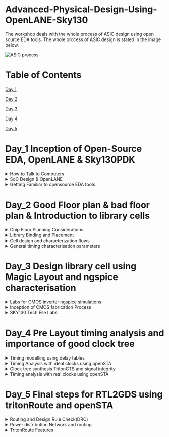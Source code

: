 # Advanced-Physical-Design-Using-OpenLANE-Sky130

The workshop deals with the whole process of ASIC design using open source EDA tools. The whole process of ASIC design is stated in the image below.

![ASIC process](https://github.com/DSatle/Advanced-Physical-Design-Using-OpenLANE-Sky130/assets/140998466/a0ffda01-d37b-41e9-b701-2b8c85c140fb)

# Table of Contents

[Day 1](#day-1)

[Day 2](#day-2)

[Day 3](#day-3)

[Day 4](#day-4)

[Day 5](#day-5)

# Day_1 Inception of Open-Source EDA, OpenLANE & Sky130PDK

<details>
 <summary> How to Talk to Computers
 </summary>


How to Talk to Computers

Inception of open-source EDA, OpenLANE and SKY130PDK

Basic terminologoies

1. **PADS**- A pad is the exposed region of the metal on a circuit board that the component lead is soldered to. Pads are the points through which connection of peripherals on a board is made with the chip/porcessor, and transfer of data takes place.

2. **Foundary IP's**- A foundry is a company that provides IC (integrated circuit) manufacturing services - basically, you give them your design, and they manufacture the chip for you. Intellectual Property. In this context, it’s the design for the parts of a chip. Nowadays, many chips are not wholly designed by the company that’s “designing” them. For example, in a typical mobile phone application chip:

   * The main CPU will probably be bought as IP from ARM.
   * The graphics processor (GPU) will be bought from one of a number of companies (e.g. ARM, Imagination Technologies, etc.)
  
The company “designing” the chip will take these IPs, combine them with some more stuff of their own design, and then send the whole thing off to the foundry for manufacturing. Now, there are a number of foundries (the main ones are TSMC, UMC and GlobalFoundries). They each make chips in slightly different ways, meaning that their processes are different.

3. **Core**- A core in a chip is a well-partitioned piece of logic capable of independently performing all functions of a processor. All the logic building blocks are present here.

4. **Macros**- Macro is an essential component in the VLSI design cycle before the final packaged chip is ready to use. Macro cells are the memory cells, intellectual property which an analog design team has designed. To break down the understanding of macro cells, consider macro cells as pieces of logic blocks, mainly intellectual properties (IP), which can be used in a design without the need to (of) building them from scratch. Thus, these memory cells are instrumental in reducing the total time for the design engineers that is required to complete their entire design.

5. **PDK**- PDK stands for Process Desgin Kit, its an interface between FAB and the designers, its a collection of files used to model a fabrication process for the EDA tools used to design an IC. Apart from this a PDK consists of

   * Process design rules i.e DRC
   * Device models
   * Digital Std. cell library
   * I/O library 

The layout of RISCV processor is shown below.

![Screenshot (84)](https://github.com/DSatle/Advanced-Physical-Design-Using-OpenLANE-Sky130/assets/140998466/7fc8f83d-d54d-4eba-ac3a-e3f3284808f4)

A generic view of IC is shown below

![Screenshot (85)](https://github.com/DSatle/Advanced-Physical-Design-Using-OpenLANE-Sky130/assets/140998466/b9557c3c-a619-4921-a992-8f7bf8547af7)

</details>

<details>
 <summary> SoC Design & OpenLANE
 </summary>

SoC Design & OpenLANE

The following are the the three important parameters needed to design a ASIC chip.

1. **RTL IP's**- RTL IP stands for Register Transfer Level.1 It refers to a product in electronic format that represents an integrated circuit function that can be instantiated in an integrated circuit design. An IP Core is a product in electronic format that represents an integrated circuit function that can be instantiated in an integrated circuit design, including the circuits and modules of such integrated circuit design(s) and associated firmware, application programming interfaces, Software drivers, application-specific Software, and all register transfer language (RTL), verilog, and other source materials to instantiate, modify, support, and maintain any of the foregoing.

2. **EDA Tools**- Electronic Design Automation (EDA) tools are software tools used to design electronic systems such as integrated circuits and printed circuit boards. They have three key functions: simulation, design, and verification. EDA tools work together in a design flow that chip designers use to design and analyze entire semiconductor chips. They allow teams to predict circuit behavior, assemble circuit elements, and anticipate chip performance. EDA tools are used to verify that a design will meet all the requirements of the manufacturing process, known as design for manufacturability (DFM). Deficiencies in this area can cause the resultant chip to either not function or function at reduced capacity, and there are reliability risks.

3. **PDK Data**- PDK data consists of primarily
   
   * Process design rules i.e DRC
   * Device models
   * Digital Std. cell library
   * I/O library 

**Simplified RTL to GDSII flow.**

The overall process of RTL to GDSII flow is show below, followed by elaboration of each step.

![RTL to GDSII flow](https://github.com/DSatle/Advanced-Physical-Design-Using-OpenLANE-Sky130/assets/140998466/cc1e82e0-bbdc-41ad-bff6-5a73550b1947)


1. **Synthesis**- Converts RTL to a circuit out of components from the standarad cell library(SCL).
   
![Synthesis](https://github.com/DSatle/Advanced-Physical-Design-Using-OpenLANE-Sky130/assets/140998466/541a0914-e788-43a0-80c8-40f94415bab3)

2. **Chip Floor planning**- Partition the chip die between different systems building blocks and place the I/O pads.

![Floor Planning ](https://github.com/DSatle/Advanced-Physical-Design-Using-OpenLANE-Sky130/assets/140998466/892adc06-336c-4c3f-a4b9-4f4fedd5ff7e)

![macro floor planning](https://github.com/DSatle/Advanced-Physical-Design-Using-OpenLANE-Sky130/assets/140998466/5653ddf2-81c7-4158-9ee9-ad45aea6048f)

![Power planning](https://github.com/DSatle/Advanced-Physical-Design-Using-OpenLANE-Sky130/assets/140998466/5be5357b-dfd4-4038-95f8-a72b5c611674)

3. **Placement**- Place the cells on floor plan rows, aligned with the sites. Typically done in two steps i.e. Global & detailed 

![Power planning](https://github.com/DSatle/Advanced-Physical-Design-Using-OpenLANE-Sky130/assets/140998466/28fc184a-6e17-4ce7-aa8c-231981f103a4)

4. **Clock Tree Synthesis**

![CTS](https://github.com/DSatle/Advanced-Physical-Design-Using-OpenLANE-Sky130/assets/140998466/3e4fc5b6-cd6f-41b9-86aa-b1e4f9c41c7d)

5. **Routing**

![Routing ](https://github.com/DSatle/Advanced-Physical-Design-Using-OpenLANE-Sky130/assets/140998466/7c001364-1be4-4392-a5e7-b22bd3b0f751)

![routing2](https://github.com/DSatle/Advanced-Physical-Design-Using-OpenLANE-Sky130/assets/140998466/15312715-e42e-4df9-9e34-8b6ed18ca9a0)


6. **SignOff**

    ![Signoff](https://github.com/DSatle/Advanced-Physical-Design-Using-OpenLANE-Sky130/assets/140998466/3c834724-f524-455b-91cd-6536e4429487)

   **Challenges in ASIC design through Open source softwares**

   1. Tools Qualification
   2. Tools Calibration
   3. Missing Tools

   **Introduction to OpenLANE**

* Started as an Open-Source Flow for true Open source Tape-Out experiment.
* Strive is the family of open source everything SoCs,
  OpenPDK, Open EDA, Open RTL.

![Strive Family](https://github.com/DSatle/Advanced-Physical-Design-Using-OpenLANE-Sky130/assets/140998466/4fad51fa-c834-49b4-9df5-61e35f158dce)

* Obejective of OpenLANE is to produce a clean GDSII with no human intervention, i.e No LVS violations, No DRC violations, Timing viloations
* It is tuned for SkyWater 130nm Open PDK, also supports XFAB180 and GF130G
* It is containarized
  * Functional out of the box
  * Instructions to build and run natively will follow.
* Can be used to harden Macros and chips
* Two modes of operation
  * Autonomous & Interactive
* Design space expolration
  * Find the best set of flow configuration
* Large number of design exmaples
  * 43 Designs with their best configuration and more details to be addedd
 

**Introduction to OpenLANE detailed ASIC design flow**

The below image represents the steps involved in OpenLANE ASIC design flow

![ASIC flow openlane](https://github.com/DSatle/Advanced-Physical-Design-Using-OpenLANE-Sky130/assets/140998466/b81d4a24-2f26-4d08-9219-b5bad001de0f)

The base of Openlane is formed through several opensource projects few of them are listed below in the image

Each tool is used to perform a task at different level of design flow.

![based openlane](https://github.com/DSatle/Advanced-Physical-Design-Using-OpenLANE-Sky130/assets/140998466/9af60d72-53a8-4a06-bbdb-3e4ad9877a4f)

1.**Synthesis Exploration**

This step involves generation of reports, different design can use different approach to achieve the objective for that we have systhesis exploration.

![Synth Exploration](https://github.com/DSatle/Advanced-Physical-Design-Using-OpenLANE-Sky130/assets/140998466/11bbc2a3-00d0-42a5-834a-02b1b8d15a00)

2. **Design Exploration**

This step is used to sweep the design configuration, its very useful in finding best configuration for openLANE for any given design. A sample of generated report is shown below

![design exploration](https://github.com/DSatle/Advanced-Physical-Design-Using-OpenLANE-Sky130/assets/140998466/289a8a9f-ca12-4906-8b6e-6f60566d1380)

3.**OpenLANE regression testing** 


![openlane reg testing](https://github.com/DSatle/Advanced-Physical-Design-Using-OpenLANE-Sky130/assets/140998466/74ccf1eb-5153-403e-94bf-4d81cebfe633)

4. **Design for test**

The following step is performed using fault. 

![DFT](https://github.com/DSatle/Advanced-Physical-Design-Using-OpenLANE-Sky130/assets/140998466/ef3b3b5d-f641-4846-b4d8-d4b5db9cb613)

5. **Physical implementation**

 Involves several steps given in the image below, all the steps is performed using openRoad.

 ![Physical Verification DRC   LVS](https://github.com/DSatle/Advanced-Physical-Design-Using-OpenLANE-Sky130/assets/140998466/395907a8-0ac1-460e-bf2c-d59c928355ac)


 6. **Logic Equivalence check**

LEC is very important step in flow of ASIC design, its basically checking logic synchronisation between physical implementation, and netlist generated using Yosys. 

![LEC ](https://github.com/DSatle/Advanced-Physical-Design-Using-OpenLANE-Sky130/assets/140998466/175d95cf-9638-4b02-8d3c-dfbcc789295d)

7. **Dealing with Antenna rules violations**

![Antenna rules violations ](https://github.com/DSatle/Advanced-Physical-Design-Using-OpenLANE-Sky130/assets/140998466/99350095-3d0b-44b7-a2c8-6ab8560ea747)

The above problem of wire acting as antenna is resolved through 

![Antenna solns](https://github.com/DSatle/Advanced-Physical-Design-Using-OpenLANE-Sky130/assets/140998466/677f2657-31c8-450f-8073-5448d979dc5e)

![openlane soln for antenna viol](https://github.com/DSatle/Advanced-Physical-Design-Using-OpenLANE-Sky130/assets/140998466/7a83275e-08ff-4b32-ad0a-dd5944a3455d)

8. **Static Timing Analysis**

Static Timing Analysis (STA) is a technique used to validate the timing performance of a design by checking all possible paths for timing violations. It breaks a design down into timing paths, calculates the signal propagation delay along each path, and checks for violations of timing constraints inside the design and at the input/output interface. STA does not depend on any data or logic inputs, applied at the input pins. The input to an STA tool is the routed netlist, clock definitions (or clock frequency), and external environment definitions.

![STA ](https://github.com/DSatle/Advanced-Physical-Design-Using-OpenLANE-Sky130/assets/140998466/e1acf762-f38b-480e-b0a0-b13dae8c6183)

</details>

<details>
 <summary> Getting Familiar to opensource EDA tools
 </summary>
 
**OpenLane Installation**
 
**Step 1- Installation of required packages**

```
sudo apt-get update
sudo apt-get upgrade
sudo apt install -y build-essential python3 python3-venv python3-pip make git
```

**Step 2-Docker Installation**

```
# Remove old installations
sudo apt-get remove docker docker-engine docker.io containerd runc
# Installation of requirements
sudo apt-get update
sudo apt-get install \
   ca-certificates \
   curl \
   gnupg \
   lsb-release
# Add the keyrings of docker
sudo mkdir -p /etc/apt/keyrings
curl -fsSL https://download.docker.com/linux/ubuntu/gpg | sudo gpg --dearmor -o /etc/apt/keyrings/docker.gpg
# Add the package repository
echo \
   "deb [arch=$(dpkg --print-architecture) signed-by=/etc/apt/keyrings/docker.gpg] https://download.docker.com/linux/ubuntu \
   $(lsb_release -cs) stable" | sudo tee /etc/apt/sources.list.d/docker.list > /dev/null
# Update the package repository
sudo apt-get update

# Install Docker
sudo apt-get install docker-ce docker-ce-cli containerd.io docker-compose-plugin

# Check for installation
sudo docker run hello-world

```

**Step 3-Installing OpenLANE**

```
git clone https://github.com/The-OpenROAD-Project/OpenLane
cd OpenLane
make
make test

```
The following image shows the installation of openlane

![OpenLane](https://github.com/DSatle/Advanced-Physical-Design-Using-OpenLANE-Sky130/assets/140998466/b8f93fc6-64fb-42e9-b2a0-06c74a81b3be)

Tools Available in Openlane Folder


![tools available](https://github.com/DSatle/Advanced-Physical-Design-Using-OpenLANE-Sky130/assets/140998466/ac2ab737-8a74-4ac8-a0e2-c16a2fa1f52b)

Now we will run synthesis

```
run_synthesis

```

![Synthesis SS](https://github.com/DSatle/Advanced-Physical-Design-Using-OpenLANE-Sky130/assets/140998466/9b942dc2-67d0-4a03-ac46-7676a39880c1)

The synthesis Timing report is as followed

![log file 1](https://github.com/DSatle/Advanced-Physical-Design-Using-OpenLANE-Sky130/assets/140998466/ffd6cb0e-d442-46b8-9f19-199edbdded2b)

The synthesis power report is as follows

![power log file](https://github.com/DSatle/Advanced-Physical-Design-Using-OpenLANE-Sky130/assets/140998466/ccbb3fef-c4b3-4569-846e-ba5995e7ed4d)

</details>


 # Day_2 Good Floor plan & bad floor plan & Introduction to library cells

  <details>
 <summary> Chip Floor Planning Considerations
 </summary>

**Chip Floor Planning Considerations**

**Die**- A die which consists of core is a small semiconductor material specimen on which the fundamental circuit is fabricated.

![Die ](https://github.com/DSatle/Advanced-Physical-Design-Using-OpenLANE-Sky130/assets/140998466/39d31df3-4436-4053-9d49-2b4b6bb3f9ef)


**Utlisation Factor** == Total area occupied by the netlist / Total area of the core. 

Usually the utlisation factor is around 0.5 to 0.6. 

**Aspect ratio**-- Height of core / Width of core

![utlisation factor](https://github.com/DSatle/Advanced-Physical-Design-Using-OpenLANE-Sky130/assets/140998466/915820fa-af9a-468a-b4de-bfb7a71e4343)

**Concept of Pre-placed cells**

**Pre-Placed cells**- There are few IP's/blocks have user defined locations, and hence placed in chip before automated placement and routing and are called preplaced cells.

**Floor Planning**- The arrangement of these IP's in a chip is refered as floor planning.

Automated placement and routing tools places the remaning logical cells in the design onto the chip.

**Decoupling Capacitor**- 

Decoupling capacitors are essential components in electronic circuit design that help maintain a stable power supply, filter out noise, and improve the overall performance and reliability of electronic systems, particularly in digital and mixed-signal applications. Proper selection, placement, and sizing of decoupling capacitors are critical for their effectiveness in reducing noise and maintaining voltage stability.

![decoupling cap](https://github.com/DSatle/Advanced-Physical-Design-Using-OpenLANE-Sky130/assets/140998466/944d547d-3008-4fb1-9da4-f170ec5b276d)

![decoupling cap 2](https://github.com/DSatle/Advanced-Physical-Design-Using-OpenLANE-Sky130/assets/140998466/9dda34a1-4168-4d63-965c-f2f5c55d0663)

**Noise Margin** 

Noise margin is a concept used in digital electronics and integrated circuit (IC) design to quantify the tolerance of a digital signal to noise and voltage variations. It provides a measure of the robustness of a digital circuit by defining the range of acceptable voltage levels for logic values (0 and 1) and ensuring that signals can be reliably interpreted in the presence of noise. Noise margin is typically expressed in terms of voltage or voltage range.


![noise margin](https://github.com/DSatle/Advanced-Physical-Design-Using-OpenLANE-Sky130/assets/140998466/df6ae763-87d0-451b-b718-90c615ca5728)

**Power Planning**
Power Planning in integrated circuit (IC) design is a crucial aspect of ensuring proper power distribution to various components on the chip. While pre-placed macros (blocks) may have dedicated decoupling capacitors (decaps) for noise filtering and stabilization, the entire chip can't have individual decaps. To address this, effective power planning involves creating a network of VDD (power supply) and VSS (ground) pads for each block, strategically connecting them to horizontal and vertical power and ground lines. These lines form a power mesh, which acts as a distributed power delivery network. This approach ensures that each block receives a stable and clean power supply, reducing noise and voltage fluctuations, and contributes to the overall reliability and performance of the integrated circuit. The power mesh effectively distributes power throughout the chip, preventing voltage drops and ensuring consistent operation of all blocks.

**Ground bump**- When n numbers of capacitors discharge at the same time, there would be a disturbance of voltage at the ground, shown in the picture below, if the ground bump is within noise margin its fine but if it exceeds then it would lead to some random value in the circuit.

![ground bump](https://github.com/DSatle/Advanced-Physical-Design-Using-OpenLANE-Sky130/assets/140998466/8eaf2eea-3251-4869-bd19-09346d7c9f12)

**Voltage droop**- When n numbers of capacitors charge at the same time, there would be a disturbance of voltage at the power supply, indicate in the picture below

![voltage droop](https://github.com/DSatle/Advanced-Physical-Design-Using-OpenLANE-Sky130/assets/140998466/82e7767b-fff0-4843-ad5c-da7a8792ce26)

**Pin Placement**
Pin Placement in integrated circuit (IC) design involves determining the physical locations of input and output (I/O) pins that connect to the logic gates within the chip.
The netlist specifies how the logic gates within the chip are interconnected. It provides information about which gates are connected to one another and how signals flow through the design.
After the I/O pad positions are determined, the design process includes logical placement blocking of pre-placed macros. This step involves arranging pre-placed macros (blocks of predefined logic) in a way that distinguishes them from the area reserved for the I/O pins. This separation ensures that the macros do not interfere with the connectivity and signal paths associated with the pins.

**Generating the floor using Magic**

To generate the floorplan following commands is used 

```
run_floorplan

```
## Initial Place Design

Optimize Placement Using Estimated Wire Length And Capacitance representation is shown below in the image:

![initial place design](https://github.com/DSatle/Advanced-Physical-Design-Using-OpenLANE-Sky130/assets/140998466/d3ab7403-b451-4d12-b2dc-b1b6423250c0)









```
run_placement
```

Following process shown in the image will run in the terminal

![commands to generate floorplan](https://github.com/DSatle/Advanced-Physical-Design-Using-OpenLANE-Sky130/assets/140998466/a6e0de31-21ae-4954-82ad-957e348e2c60)

Now to view the generated floorplan, I invoked magic in the directory where the floorplan is present

```
cd /home/divyam/OpenLane/designs/picorv32a/runs/RUN_2023.09.09_13.22.30/results/floorplan/
```

Invoking magic 

```
 magic  /home/divyam/.volare/sky130A/libs.tech/magic/sky130A.tech lef read ../../tmp/merged.min.lef def read picorv32.def
```

Below shows the commands runned in the command

![magic invoke](https://github.com/DSatle/Advanced-Physical-Design-Using-OpenLANE-Sky130/assets/140998466/6dba6fe5-fb90-4683-9a52-2b686470b4fe)

The floorplan is shown below

![floorplan basic](https://github.com/DSatle/Advanced-Physical-Design-Using-OpenLANE-Sky130/assets/140998466/9cbc9460-6196-40dd-bdc7-da4e1e46a6cf)

To **zoom in** the floor plan press Z, below is the zoomed image of the floorplan

![zoomed floorplan](https://github.com/DSatle/Advanced-Physical-Design-Using-OpenLANE-Sky130/assets/140998466/ccd2a5d4-700c-44d7-80de-b4d5a75d6982)


To **zoom out** the floor plan press shift+Z, below is the zoomed image of the floorplan

</details>

<details>
 <summary> Library Binding and Placement 
 </summary>

**Netlist binding and initial design**
 
**Library** consists of cells, shapes & sizes of cells, various flavours of the same cell, timing/delay information.

The netlist or the circuit is made using the component available in library, where each element is represented as a box.

![lib to netlist](https://github.com/DSatle/Advanced-Physical-Design-Using-OpenLANE-Sky130/assets/140998466/4887d41c-a227-47df-b30a-c92b8a800019)

**Placement** is the process of placing the cells in the core area of the chip as shown below. 

The next step in the OpenLANE ASIC flow is placement. The synthesized netlist is to be placed on the floorplan. Placement is perfomed in 2 stages:

1.Global Placement: It finds optimal position for all cells which may not be legal and cells may overlap. Optimization is done through reduction of half parameter wire length.

2.Detailed Placement: It alters the position of cells post global placement so as to legalise them.

![netlist_placement](https://github.com/DSatle/Advanced-Physical-Design-Using-OpenLANE-Sky130/assets/140998466/e40e5c6c-a71d-454e-8cba-4b24530cc44b)

**Need for librabries and characterisation**

**Library characterization** is the process of characterizing electronic components and gates, such as logic gates, flip-flops, and other building blocks, to create models that accurately represent their behavior under various conditions. This characterization provides information about how components respond to different inputs, delays, power consumption, and more.

**Library modeling** involves creating mathematical or algorithmic representations of the behavior and characteristics of components. These models are used by EDA tools to simulate, analyze, and optimize digital circuits during the design phase.

![PROCESS](https://github.com/DSatle/Advanced-Physical-Design-Using-OpenLANE-Sky130/assets/140998466/40c9befb-f387-4038-af20-02d250d4936a)

![NEED FOR LIBRARY](https://github.com/DSatle/Advanced-Physical-Design-Using-OpenLANE-Sky130/assets/140998466/98fc611c-0d59-47cb-8869-ef3fca4c9500)

**Logic synthesis** is a crucial step in the design of digital integrated circuits (ICs) and plays a central role in transforming a high-level hardware description into a gate-level representation that can be fabricated in silicon.

**Floorplan** is one the critical & important step in Physical design. Quality of your Chip / Design implementation depends on how good is the Floorplan. A good floorplan can be make implementation process (place, cts, route & timing closure) cake walk. On similar lines a bad floorplan can create all kind issues in the design (congestion, timing, noise, IR, routing issues). A bad floorplan will blow up the area, power & affects reliability, life of the IC and also it can increase overall IC cost (more effort to closure, more LVTS/ULVTS).

**Placement** is the process of determining the locations of circuit devices on a die surface. It is an important stage in the VLSI design flow, because it affects routabil- ity, performance, heat distribution, and to a less extent, power consumption of a design.

**Clock Tree Synthesis** is a technique for distributing the clock equally among all sequential parts of a VLSI design. The purpose of Clock Tree Synthesis is to reduce skew and delay.

**Routing** in VLSI is making physical connections between signal pins using metal layers. Following Clock Tree Synthesis (CTS) and optimization, the routing step determines the exact pathways for interconnecting standard cells, macros, and I/O pins.

**Optimise placement using estimated wire length and capacitance**

**Repeaters**- Element introduced in the core area to maintain the signal integrity.
The below image shows how the repeaters are placed in the core 

![final repeaters](https://github.com/DSatle/Advanced-Physical-Design-Using-OpenLANE-Sky130/assets/140998466/5a2f396e-9ac9-4fb4-b407-14480a4b468e)



**RUN Placement in openlane**

Following command was used 

```
run_placement
```

![wsl run placement](https://github.com/DSatle/Advanced-Physical-Design-Using-OpenLANE-Sky130/assets/140998466/481599a1-bf1a-411c-9599-58d08436c5e3)

![placement xoomed](https://github.com/DSatle/Advanced-Physical-Design-Using-OpenLANE-Sky130/assets/140998466/68612de9-7be6-4aaa-bca1-82cba14e7e72)

![placement floorplan](https://github.com/DSatle/Advanced-Physical-Design-Using-OpenLANE-Sky130/assets/140998466/05ef5fd1-6a61-41f5-a3af-4ce81821d752)


 </details>

 <details>
 <summary> Cell design and characterization flows
 </summary>

## Cell Design Flow

Below is the representation of cell design flow

![cell design ](https://github.com/DSatle/Advanced-Physical-Design-Using-OpenLANE-Sky130/assets/140998466/481e207c-bff3-44dc-a1da-e9b060c0b096)

**Cell design flow**, also known as standard cell design flow, is the process of creating and optimizing standard cell libraries used in digital integrated circuit design. These libraries contain fundamental building blocks, such as logic gates and flip-flops, that are used to design complex digital circuits.

* **Specification and Requirements**: Begin by defining the specifications and requirements for the standard cell library. This includes factors like technology node, voltage levels, speed requirements, and power constraints.
  
* **Cell Architecture Selection**: Choose the architecture and topology for the standard cells. This involves deciding on the logical functions each cell will implement and the number of input and output pins.

* **Schematic Design**: Create schematic designs for each standard cell. This involves designing the logical function of the cell using gates and interconnections. Tools like schematic capture software are used for this step.

* **Simulation and Verification**: Simulate the designed cells to verify that they meet the specified functionality and timing requirements. This step may include functional simulation, static timing analysis (STA), and power analysis.

* **Layout Design**: Create physical layouts for the cells based on the schematic designs. This involves specifying the dimensions, placement of transistors, and routing of metal layers.

* **DRC and LVS Checks**: Perform Design Rule Check (DRC) and Layout vs. Schematic (LVS) checks to ensure that the layout adheres to the manufacturing rules and is consistent with the schematic.

* **Extraction and Characterization**: Extract parasitic components from the layout, including resistances and capacitances. These parasitics impact the timing and power characteristics of the cells. Characterize the cells by measuring their performance under various conditions, such as different input vectors and operating voltages.

* **Timing Characterisation**: Conduct detailed timing analysis to determine parameters like propagation delay, setup time, hold time, and clock-to-q delay for flip-flops

* **Library Validation**: Validate the entire standard cell library by using it in test chip or design test cases to ensure that it meets performance and functionality requirements.

Below is the flow:

![cell design 1](https://github.com/DSatle/Advanced-Physical-Design-Using-OpenLANE-Sky130/assets/140998466/58dabbee-bdc0-4259-8af8-577835d7803d)

Below shown the different functionality of different size of library that consists of gates dffs and latches.

![cell design 2](https://github.com/DSatle/Advanced-Physical-Design-Using-OpenLANE-Sky130/assets/140998466/cf41532b-32eb-4768-bee6-b865e9155546)

![cell design 3](https://github.com/DSatle/Advanced-Physical-Design-Using-OpenLANE-Sky130/assets/140998466/e750f943-c0c8-4117-bfb2-6e9ad56c68c5)

Stick diagram layout representation is show below

![stick diagram](https://github.com/DSatle/Advanced-Physical-Design-Using-OpenLANE-Sky130/assets/140998466/7d81050a-6039-4fed-bea9-1a094ac6dcf6)

## Characterisation flow

**Characterization** in VLSI refers to the process of analyzing and documenting the electrical behavior of electronic components, such as transistors, logic gates, memory cells, and standard cells, under various operating conditions. Characterization is essential for accurate circuit simulation and helps ensure that integrated circuits (ICs) meet their performance, power, and timing requirements.

Let's see below flow representation:


![ch1](https://github.com/DSatle/Advanced-Physical-Design-Using-OpenLANE-Sky130/assets/140998466/e858762a-e7d7-445b-bd8f-538ab39e43d9)

![ch2](https://github.com/DSatle/Advanced-Physical-Design-Using-OpenLANE-Sky130/assets/140998466/34bb2182-24c1-40b7-b06b-faccf1959727)

![ch3](https://github.com/DSatle/Advanced-Physical-Design-Using-OpenLANE-Sky130/assets/140998466/bef80248-0189-495b-9579-f1bbb9444096)


</details>

<details>
 <summary> General timing characterisation parameters
 </summary>
 
**Timing Characterisation**

The definations is understood by taking a circuit as a reference 

![timing charact  ckt](https://github.com/DSatle/Advanced-Physical-Design-Using-OpenLANE-Sky130/assets/140998466/b9f3b27d-3cd0-48d4-bbc5-848b18c63045)


**slew_low_rise_thr**- Its generally taken as a point in the rising wavform, the point is at rising edge generally at 20% value from the initial point.

**slew_high_rise_thr** - Its generally taken as a point in the rising wavform, the point is at rising edge generally at 20% value from the final point of the waveform, also it can also be considered as 80% from initial point of the waveform.

**slew_low_fall_thr**- Its generally taken as a point in the falling wavform, the point is at rising edge generally at 20% value from the initial point.

**slew_low_fall_thr** - Its generally taken as a point in the falling wavform, the point is at rising edge generally at 20% value from the final point of the waveform, also it can also be considered as 80% from initial point of the waveform.

![inop1](https://github.com/DSatle/Advanced-Physical-Design-Using-OpenLANE-Sky130/assets/140998466/24922247-a8b7-42c7-8f19-3315f8be5f8b)


**in_rise_thr** - It is generally taken the 50% value point in the input rise waveform. 

**in_fall_thr** - It is generally taken the 50% value point in the input fall waveform. 

**out_rise_thr** -  It is generally taken the 50% value point in the output rise waveform.

**out_fall_thr**-  It is generally taken the 50% value point in the output fall waveform.

The concept is shown in the image below


![com](https://github.com/DSatle/Advanced-Physical-Design-Using-OpenLANE-Sky130/assets/140998466/7794cd40-f580-4443-ab91-134d111c4fdf)

**Propagation delay and transition time**

**Propagation delay** is the difference out_thr and in_thr. Choosing correct out_thr and in_thr is very important for getting correct propagation delay.

![propdelay](https://github.com/DSatle/Advanced-Physical-Design-Using-OpenLANE-Sky130/assets/140998466/a1768be2-0827-4ebc-9fac-8a91ed738043)

**Transition time** is the difference between slew_high_fall_thr and slew_low_fall_thr. 

![transition time](https://github.com/DSatle/Advanced-Physical-Design-Using-OpenLANE-Sky130/assets/140998466/a030403f-1132-4700-9e13-4bb5089e703c)

 </details>

 
 # Day_3 Design library cell using Magic Layout and ngspice characterisation

 <details>
 <summary> Labs for CMOS inverter ngspice simulations
 </summary>
  
## Lab steps to gitclone vsdstdcell design

First, clone the required mag files and spicemodels of inverter,pmos and nmos sky130. The command to clone files from github link is:

```
git clone https://github.com/nickson-jose/vsdstdcelldesign.git
```
once I run this command, it will create ``vsdstdcelldesign folder`` in openlane directory.

For layout we run magic command

``magic -T sky130A.tech sky130_inv.mag &``

![gitclone and command](https://github.com/DSatle/Advanced-Physical-Design-Using-OpenLANE-Sky130/assets/140998466/ea098dd4-c06f-4cdd-865f-dc4fb42fb837)


Ampersand at the end makes the next prompt line free, otherwise magic keeps the prompt line busy. Once we run the magic command we get the layout of the inverter in the magic window

![Magic vsdvsd](https://github.com/DSatle/Advanced-Physical-Design-Using-OpenLANE-Sky130/assets/140998466/bce8a323-7970-4c2b-af9c-51586c9f9914)

 
 </details>

 <details>
 <summary>Inception of CMOS fabrication Process
 </summary>

**Lab introduction to sky130 basic layers layout and LEF using inverter**

To select the area we need to press S, and type what in the command window which inturns gives the details about the selected area.

![knowing the element in the floorplan](https://github.com/DSatle/Advanced-Physical-Design-Using-OpenLANE-Sky130/assets/140998466/705b633d-6b09-43c0-8bee-e95905f6a9fc)

![knowelement ](https://github.com/DSatle/Advanced-Physical-Design-Using-OpenLANE-Sky130/assets/140998466/62e7b87a-e76a-4dda-a472-97747af2387b)

![knowing the element in the floorplan](https://github.com/DSatle/Advanced-Physical-Design-Using-OpenLANE-Sky130/assets/140998466/cc7e826b-4f5e-4d4b-8313-079c69286bd1)

**Steps to create standard cell layout and extract spice netlist**

Following commands were used in the magic command window to generate the spice file.

```
extract all

ext2spice cthresh 0 rthresh 0

ex2spice
```
The above commands will generate a ``.spice file`` in the directory.

![steps to generate the spice extract file](https://github.com/DSatle/Advanced-Physical-Design-Using-OpenLANE-Sky130/assets/140998466/b4a48bf6-5963-4619-b375-682751d41417)


 </details>

 <details>
 <summary> SKY130 Tech File Labs
 </summary>

**Lab steps to create final SPICE deck using sky130tech**

In this we edit the ``.spice`` file making the connection as required in the circuit. The file is customised in accordance to the model file available in the sky130PDK. 

Screenshot of the model file available in the SKY130PDK

![model file](https://github.com/DSatle/Advanced-Physical-Design-Using-OpenLANE-Sky130/assets/140998466/5b3983d5-e0c5-476e-9b5d-e43484443b4b)

The edited ``.spice`` file is shown below

![gedit edited file](https://github.com/DSatle/Advanced-Physical-Design-Using-OpenLANE-Sky130/assets/140998466/936a58e3-d03f-4eb9-84c8-dbec9895cac7)

The ngspice transient results obtained are as follows

![ngspice results](https://github.com/DSatle/Advanced-Physical-Design-Using-OpenLANE-Sky130/assets/140998466/33f44a50-bac3-47b8-9721-8317a9087e85)

**Lab steps to characterise inverter using sky130 model files**

After this we obtained the output waveform of the circuit, following commands were used 

```
plot y vs time a
```
![output wave form](https://github.com/DSatle/Advanced-Physical-Design-Using-OpenLANE-Sky130/assets/140998466/907c5fd0-7a49-4e24-acbd-ece4160b379e)

To zoom in the waveform select the area and select the point in the zoom portion of the graph to obatin the coordiantes of the point.

![zoomed ngspice](https://github.com/DSatle/Advanced-Physical-Design-Using-OpenLANE-Sky130/assets/140998466/c869067d-ebe3-4610-8448-ce394a1ad1af)

**Lab introduction to sky130 pdk's and steps to download labs**

Here using the following commands I downloaded the folder having sample layouts
```
wget http://opencircuitdesign.com/open_pdks/archive/drc_tests.tgz

tar xfz drc_tests.tgz

cd drc_tests

ls -al

```
Following files were obtained 

![command and file](https://github.com/DSatle/Advanced-Physical-Design-Using-OpenLANE-Sky130/assets/140998466/aa6395ec-edfc-4d6d-a545-cd57dc32a66c)

To open the magic window following command was used

```
magic -d XR
```
![magic invoke](https://github.com/DSatle/Advanced-Physical-Design-Using-OpenLANE-Sky130/assets/140998466/7bd166c3-e611-4a1d-ad64-584210881101)

**Lab introduction to Magic and steps to load sky130tech-rules**

The commands for DRC rule check can be refered to the following page

```
https://skywater-pdk.readthedocs.io/en/main/rules/periphery.html#m3

```

![periphery rules](https://github.com/DSatle/Advanced-Physical-Design-Using-OpenLANE-Sky130/assets/140998466/90ae8387-9f41-4db3-91f3-eb60c707fefb)

Following commands are used 

![DRC command window](https://github.com/DSatle/Advanced-Physical-Design-Using-OpenLANE-Sky130/assets/140998466/79c129f0-3c20-4d41-b648-a6e1b473438c)

**Right click** - Outside the box to increase the box area in the magic layout, inside the box to decrease the area of the box.

**Left click** - Used to move the box from once place to other.

To get the metal connections following steps needed to be followed

* First select the area under which the metal connection needed to be established, using the right and left click.
* Now paint the area using any metal colour from the window, here we used m3 i.e. metal 3.
* Now press P this will generate the metal connections in the box created.
* A sample of the above process is shown in the below process

  ![metal details](https://github.com/DSatle/Advanced-Physical-Design-Using-OpenLANE-Sky130/assets/140998466/4c1a94eb-8137-41cf-9433-fc76e1b1625f)

**Lab excercise to fix poly.9 error in Sky130 tech-file**

To load the poly.mag :

``load poly.mag``

It will open layout of the file in magic:

![error poly9 layout](https://github.com/DSatle/Advanced-Physical-Design-Using-OpenLANE-Sky130/assets/140998466/3934f5d9-af9a-4a60-8077-522d62fcd38e)

To know more about the poly.9 error refer the website, a snapshot of which is shown below

![poly9werr](https://github.com/DSatle/Advanced-Physical-Design-Using-OpenLANE-Sky130/assets/140998466/bf75fc2b-3075-4b1d-a8d4-60585f576781)

To overcome this error open the file ``sky130A.tech``

These changes are needed to be made 

Change the following

```
spacing npres *nsd 480 touching_illegal \
	"poly.resistor spacing to N-tap < %d (poly.9)"
```
to

```
spacing npres allpolynonres 480 touching_illegal \
	"poly.resistor spacing to N-tap < %d (poly.9)"
```

![poly1](https://github.com/DSatle/Advanced-Physical-Design-Using-OpenLANE-Sky130/assets/140998466/cc7f754b-af75-4c6e-a33f-bbf80d486bc7)

Now change 

```
spacing xhrpoly,uhrpoly,xpc alldiff 480 touching_illegal \

	"xhrpoly/uhrpoly resistor spacing to diffusion < %d (poly.9)"

```

To this

```
spacing xhrpoly,uhrpoly,xpc allpolynonres 480 touching_illegal \

	"xhrpoly/uhrpoly resistor spacing to diffusion < %d (poly.9)"
```

![poly2](https://github.com/DSatle/Advanced-Physical-Design-Using-OpenLANE-Sky130/assets/140998466/06c8ef70-07d6-4da3-a85e-de51ef8a3aef)

Now save it. You dont have to close the magic after the modifying the sky.tech file. Type the below command in magic's terminal:

``tech load sky130A.tech``
In the warning click on yes.
Then type below command:
``drc check``

### NOTE- Since the tech file got loaded behind the curtains, DRC engine needs to be told that check everthing again.

Following layout will be obtained after making the changes
 
![drc check skytech130A](https://github.com/DSatle/Advanced-Physical-Design-Using-OpenLANE-Sky130/assets/140998466/15addf98-8044-4328-afb2-09efd1b7f5a0)

**Lab excercise to implement poly resistor spacing to diff & tap**

**Lab Challenge excercise to describe DRC error as geometrical construct**

**Lab challenge to find missing or incorrect rules & fix them**


  
 </details>

 
 # Day_4 Pre Layout timing analysis and importance of good clock tree

 <details>
 <summary> Timing modelling using delay tables
 </summary>

**Lab steps to convert grid info to track info**

**Lab steps to convert magic layout to std cell LEF**

**Introduction to timing libs and steps to include new cell in synthesis**

**Introduction to delay tables**

**



 </details>

  <details>
 <summary>Timing Analysis with ideal clocks using openSTA
 </summary>

 </details>

 <details>
 <summary> Clock tree synthesis TritonCTS and signal integrity
 </summary>

 </details>

  <details>
 <summary> Timing analysis with real clocks using openSTA
 </summary>

 

 

 </details>

 
 # Day_5 Final steps for RTL2GDS using tritonRoute and openSTA

<details>
 <summary> Routing and Design Rule Check(DRC)
 </summary>


**Routing**- Routing is the process of connecting two elements in the circuit. The software here decides the best possible path to connect the two elements.

**Maze Routing**- The **Lee algorithm** is one possible solution for maze routing problems. It always gives an optimal solution, if one exists, but is slow and requires large memory for dense layout.

The algorithm is a breadth-first based algorithm that uses queues to store the steps. It usually uses the following steps:

* Choose a starting point and add it to the queue.
* Add the valid neighboring cells to the queue.
* Remove the position you are on from the queue and continue to the next element.
* Repeat steps 2 and 3 until the queue is empty.
  
  One key concept to understand is that breadth-first searches go wide, while depth-first searches go deep.

  The following image show the two different ways to connect the element in the core using the Lee's algorithm.

  ![Lee algorithm](https://github.com/DSatle/Advanced-Physical-Design-Using-OpenLANE-Sky130/assets/140998466/d8fa3d7b-2612-43f6-a5bc-f399a1781b3f)

  **Design Rule Check(DRC)**

  Few of the DRC are listed below

  1. Via Width- The via width refers to the width of this vertical interconnection structure. It is defined as the minimum allowable width for a via, which ensures that the via can be properly manufactured and that it meets the required electrical and thermal specifications.
  
  2. Via Spacing -The via spacing rule is defined to guarantee that there is enough separation between vias to avoid issues such as shorts or unintended connections during the manufacturing process. Violating via spacing rules can lead to manufacturing problems and potential electrical performance issues in the final chip.
  
  3. Wire Pitch- Wire pitch" refers to the minimum allowable distance between two adjacent metal wires or conductive traces on a semiconductor layout.
     
  4. Wire width- Wire width" refers to the minimum allowable width of metal wires or conductive traces on a semiconductor layout.
     
  5. Wire Spacing- Wire spacing refers to the minimum allowable distance between two adjacent metal wires or conductive traces on a semiconductor layout.

 </details>

 <details>
 <summary> Power distribution Network and routing 
 </summary>

 **Lab steps to build power distribution network**

 **Lab steps from power straps to std. cell power**

 **Basics of global and detail routing and configure TritonRoute**

 

 </details>

<details>
 <summary> TritonRoute Features
 </summary>

TritonRoute - TritonRoute is an open-source, fully-automated, and hierarchical detailed router used in electronic design automation (EDA) for integrated circuit (IC) physical design.

**TritonRoute feature 1 -Honours pre-processed route guides**

* Performs initial details route
* Honours the preprocessed route guides(obtained after fast route) i.e. attempts as much as possible to route within route guides.
* Assumes route guides for each net satisfy inter-guide connectivity.
* Works on proposed MILP based panel routing scheme with intra-layer parallel and inter-layer sequential routing framework.

![preprocessed routing guides](https://github.com/DSatle/Advanced-Physical-Design-Using-OpenLANE-Sky130/assets/140998466/5a5574f0-cb5d-47ec-9a51-b5434437b132)

**Interguide Connectivity**
* Two guides are connected if
   * They are on same metal layer with touching edges, or
   * They are neighboring metal layers with a non zero vertically overlapped area.
* Each unconnected terminal(i.e pin of standarad cell instance should have its pin shaeped overlapped by a route guide)
  
**TritonRoute Feature 2&3 -Inter-guide connectivity and intra & inter-layer routing**

Problem Statement
**Input**- LEF,DEF, Preprocessed route guides 

**Output** - Detailed routing solution with optimised wire length and via count

**Constraints** - Route guide honoring, connectivity constraints and design rules.

![inter   Intra layer](https://github.com/DSatle/Advanced-Physical-Design-Using-OpenLANE-Sky130/assets/140998466/a4a1ac53-9e1f-465c-a48b-1e6056da4cfb)


**TritonRoute method to handle connectivity**

![handling connectivity ](https://github.com/DSatle/Advanced-Physical-Design-Using-OpenLANE-Sky130/assets/140998466/d9dceea7-e123-442d-bcf5-2f4fa6fa6a08)


**Routing topology algorithm and final files list post-route**

![routing algo](https://github.com/DSatle/Advanced-Physical-Design-Using-OpenLANE-Sky130/assets/140998466/5725cac3-93d5-42cd-92ad-776b0ae2a0c4)




 </details>




 
 















